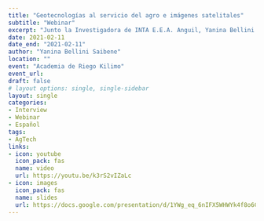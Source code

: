 ```yaml
---
title: "Geotecnologías al servicio del agro e imágenes satelitales"
subtitle: "Webinar"
excerpt: "Junto la Investigadora de INTA E.E.A. Anguil, Yanina Bellini y el Ing. Agr. Mayco Cerino, , vimos la evolución de las geotecnologías, su relación con el machine learning, el big data, la inteligencia artificial y la ciencia de datos. También aprendimos sobre el rol de las imágenes Satelitales en la decisión de cuánto y cuándo regar."
date: 2021-02-11
date_end: "2021-02-11"
author: "Yanina Bellini Saibene"
location: ""
event: "Academia de Riego Kilimo"
event_url: 
draft: false
# layout options: single, single-sidebar
layout: single
categories:
- Interview
- Webinar
- Español
tags:
- AgTech
links:
- icon: youtube
  icon_pack: fas
  name: video 
  url: https://youtu.be/k3rS2vIZaLc
- icon: images
  icon_pack: fas
  name: slides
  url: https://docs.google.com/presentation/d/1YWg_eq_6nIFX5WHWYk4f8o6C0kqveNUQePVwMOeIQ_8/edit?usp=sharing
---
```

